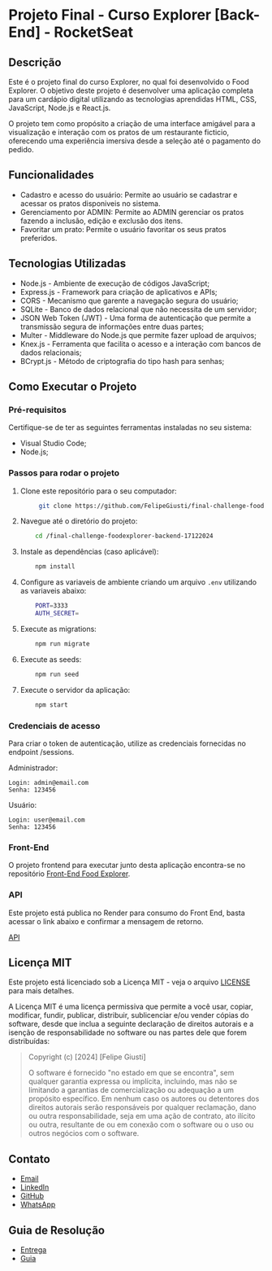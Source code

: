 # Projeto Final - Curso Explorer [Back-End] - RocketSeat

## Descrição

Este é o projeto final do curso Explorer, no qual foi desenvolvido o Food Explorer. O objetivo deste projeto é desenvolver uma aplicação completa para um cardápio digital utilizando as tecnologias aprendidas HTML, CSS, JavaScript, Node.js e React.js.

O projeto tem como propósito a criação de uma interface amigável para a visualização e interação com os pratos de um restaurante ficticio, oferecendo uma experiência imersiva desde a seleção até o pagamento do pedido.

## Funcionalidades

- Cadastro e acesso do usuário: Permite ao usuário se cadastrar e acessar os pratos disponiveis no sistema.
- Gerenciamento por ADMIN: Permite ao ADMIN gerenciar os pratos fazendo a inclusão, edição e exclusão dos itens.
- Favoritar um prato: Permite o usuário favoritar os seus pratos preferidos.

## Tecnologias Utilizadas

- Node.js - Ambiente de execução de códigos JavaScript;
- Express.js - Framework para criação de aplicativos e APIs;
- CORS - Mecanismo que garente a navegação segura do usuário;
- SQLite - Banco de dados relacional que não necessita de um servidor;
- JSON Web Token (JWT) - Uma forma de autenticação que permite a transmissão segura de informações entre duas partes;
- Multer - Middleware do Node.js que permite fazer upload de arquivos;
- Knex.js - Ferramenta que facilita o acesso e a interação com bancos de dados relacionais;
- BCrypt.js - Método de criptografia do tipo hash para senhas;

## Como Executar o Projeto

### Pré-requisitos

Certifique-se de ter as seguintes ferramentas instaladas no seu sistema:

- Visual Studio Code;
- Node.js;

### Passos para rodar o projeto

1. Clone este repositório para o seu computador:

   ```bash
        git clone https://github.com/FelipeGiusti/final-challenge-foodexplorer-backend-17122024.git
   ```
2. Navegue até o diretório do projeto:
    ```bash
        cd /final-challenge-foodexplorer-backend-17122024
    ```

3. Instale as dependências (caso aplicável):
    ```bash
        npm install
    ```

4. Configure as variaveis de ambiente criando um arquivo ```.env``` utilizando as variaveis abaixo:
    ```bash
        PORT=3333
        AUTH_SECRET=
    ```

5. Execute as migrations:
    ```bash
        npm run migrate
    ```

6. Execute as seeds:
    ```bash
        npm run seed
    ```

7. Execute o servidor da aplicação:
    ```bash
        npm start
    ```

### Credenciais de acesso
Para criar o token de autenticação, utilize as credenciais fornecidas no endpoint /sessions.

Administrador:

    Login: admin@email.com
    Senha: 123456

Usuário:

    Login: user@email.com
    Senha: 123456

### Front-End
O projeto frontend para executar junto desta aplicação encontra-se no repositório [Front-End Food Explorer](https://github.com/FelipeGiusti/final-challenge-foodexplorer-frontend-16122024).

### API
Este projeto está publica no Render para consumo do Front End, basta acessar o link abaixo e confirmar a mensagem de retorno.

[API](https://foodexplore-api-felipegiusti.onrender.com)

## Licença MIT

Este projeto está licenciado sob a Licença MIT - veja o arquivo [LICENSE](./LICENSE) para mais detalhes.

A Licença MIT é uma licença permissiva que permite a você usar, copiar, modificar, fundir, publicar, distribuir, sublicenciar e/ou vender cópias do software, desde que inclua a seguinte declaração de direitos autorais e a isenção de responsabilidade no software ou nas partes dele que forem distribuídas:

> Copyright (c) [2024] [Felipe Giusti]
> 
> O software é fornecido "no estado em que se encontra", sem qualquer garantia expressa ou implícita, incluindo, mas não se limitando a garantias de comercialização ou adequação a um propósito específico. Em nenhum caso os autores ou detentores dos direitos autorais serão responsáveis por qualquer reclamação, dano ou outra responsabilidade, seja em uma ação de contrato, ato ilícito ou outra, resultante de ou em conexão com o software ou o uso ou outros negócios com o software.


## Contato
 - [Email](felipeegiusti@gmail.com)
 - [LinkedIn](in/felipegiusti2806)
 - [GitHub](https://github.com/felipegiusti)
 - [WhatsApp](https://wa.me/5544997720625?text=Ol%C3%A1%2C%20vi%20seu%20projeto%20Food%20Explorer%20no%20LinkedIn!)

## Guia de Resolução
 - [Entrega](https://app.rocketseat.com.br/explorer/final-challenge)
 - [Guia](https://efficient-sloth-d85.notion.site/Guia-de-resolu-o-do-desafio-final-do-Explorer-v2-b38a81fe7cb5486e9e3fa600da5b3390?pvs=4)
